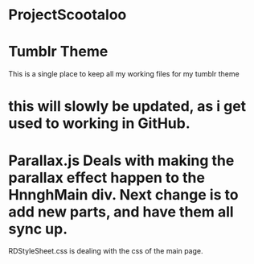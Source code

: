ProjectScootaloo
================
Tumblr Theme 
================
This is a single place to keep all my working files for my tumblr theme

this will slowly be updated, as i get used to working in GitHub.
================
Parallax.js Deals with making the parallax effect happen to the HnnghMain div. Next change is to add new parts, and have them all sync up.
================
RDStyleSheet.css is dealing with the css of the main page.
